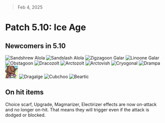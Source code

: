> Feb 4, 2025

# Patch 5.10: Ice Age

## Newcomers in 5.10

![Sandshrew Alola](https://raw.githubusercontent.com/PMDCollab/SpriteCollab/master/portrait/0027/0001/Normal.png)
![Sandslash Alola](https://raw.githubusercontent.com/PMDCollab/SpriteCollab/master/portrait/0028/0001/Normal.png)
![Zigzagoon Galar](https://raw.githubusercontent.com/PMDCollab/SpriteCollab/master/portrait/0263/0001/Normal.png)
![Linoone Galar](https://raw.githubusercontent.com/PMDCollab/SpriteCollab/master/portrait/0264/0001/Normal.png)
![Obstagoon](https://raw.githubusercontent.com/PMDCollab/SpriteCollab/master/portrait/0862/Normal.png)
![Dracozolt](https://raw.githubusercontent.com/PMDCollab/SpriteCollab/master/portrait/0880/Normal.png)
![Arctozolt](https://raw.githubusercontent.com/PMDCollab/SpriteCollab/master/portrait/0881/Normal.png)
![Arctovish](https://raw.githubusercontent.com/PMDCollab/SpriteCollab/master/portrait/0883/Normal.png)
![Cryogonal](https://raw.githubusercontent.com/PMDCollab/SpriteCollab/master/portrait/0615/Normal.png)
![Drampa](https://raw.githubusercontent.com/PMDCollab/SpriteCollab/master/portrait/0780/Normal.png)
![Skrelp](https://raw.githubusercontent.com/PMDCollab/SpriteCollab/master/portrait/0690/Normal.png)
![Dragalge](https://raw.githubusercontent.com/PMDCollab/SpriteCollab/master/portrait/0691/Normal.png)
![Cubchoo](https://raw.githubusercontent.com/PMDCollab/SpriteCollab/master/portrait/0613/Normal.png)
![Beartic](https://raw.githubusercontent.com/PMDCollab/SpriteCollab/master/portrait/0614/Normal.png)

## On hit items

Choice scarf, Upgrade, Magmarizer, Electirizer effects are now on-attack and no longer on-hit. That means they will trigger even if the attack is dodged or blocked.
